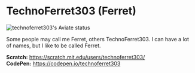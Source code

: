 <html>
  <head>
    
  </head>
  <body>
    <h1>TechnoFerret303 (Ferret)</h1>
    <img src="https://aviate.scratchers.tech/api/image/technoferret303?width=500&height=90&dark=true" alt="technoferret303's Aviate status" />
    <p>Some people may call me Ferret, others TechnoFerret303. I can have a lot of names, but I like to be called Ferret.</p>
    <p>
      <b>Scratch:</b> <a  href="https://scratch.mit.edu/users/technoferret303/">https://scratch.mit.edu/users/technoferret303/</a>
      <br>
      <b>CodePen:</b> <a  href="https://codepen.io/technoferret303">https://codepen.io/technoferret303</a>
    </p>
    </p>
  </body>
</html>

<!---
techno303games/techno303games is a ✨ special ✨ repository because its `README.md` (this file) appears on your GitHub profile.
You can click the Preview link to take a look at your changes.
--->
